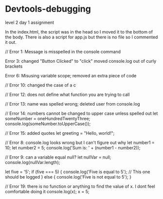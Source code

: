 # Devtools-debugging
level 2 day 1 assignment


In the index.html, the script was in the head so I moved it to the bottom of the body.  There is also a script for app.js but there is no file so I commented it out.

// Error 1: Message is misspelled in the console command

Error 3: changed "Button Clicked" to "click" moved console.log out of curly brackets

Error 6: Misusing variable scope; removed an extra piece of code

// Error 10: changed the case of a c

// Error 12: does not define what function you are trying to call

// Error 13: name was spelled wrong;  deleted user from console.log

// Error 14: numbers cannot be changed to upper case unless spelled out
let someNumber = oneHundredTwentyThree;
console.log(someNumber.toUpperCase()); 

// Error 15: added quotes
let greeting = "Hello, world!";

// Error 8: console.log looks wrong but I can't figure out why
let number1 = 10;
let number2 = 5;
console.log('Sum is: ' + (number1 - number2));

// Error 9: can a variable equal null?
let nullVar = null;
console.log(nullVar.length);


let five = '5';
if (five === 5) {
    console.log('Five is equal to 5'); // This one should be logged
} else {
    console.log('Five is not equal to 5'); 
}

// Error 19: there is no function or anything to find the value of x. I dont feel comfortable doing it
console.log(x);
x = 5;


